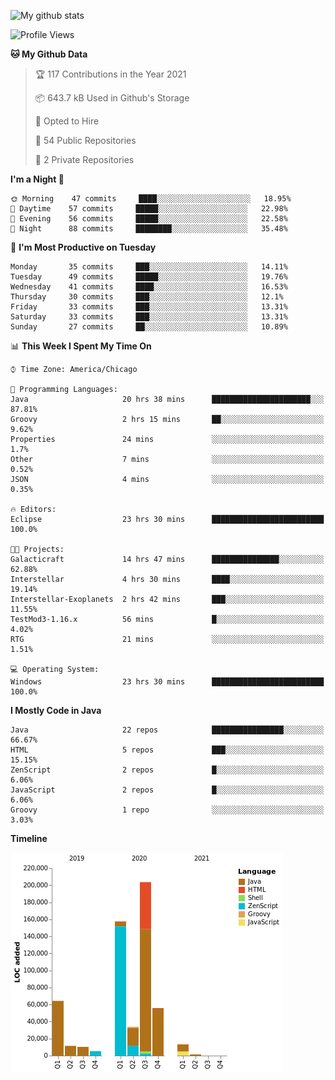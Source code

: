 ![My github stats](https://github-readme-stats.vercel.app/api?username=romvoid95&theme=gruvbox&include_all_commits=true&show_icons=true")

<!--START_SECTION:waka-->
![Profile Views](http://img.shields.io/badge/Profile%20Views-0-blue)

**🐱 My Github Data** 

> 🏆 117 Contributions in the Year 2021
 > 
> 📦 643.7 kB Used in Github's Storage 
 > 
> 💼 Opted to Hire
 > 
> 📜 54 Public Repositories 
 > 
> 🔑 2 Private Repositories  
 > 
**I'm a Night 🦉** 

```text
🌞 Morning    47 commits     ████░░░░░░░░░░░░░░░░░░░░░   18.95% 
🌆 Daytime    57 commits     █████░░░░░░░░░░░░░░░░░░░░   22.98% 
🌃 Evening    56 commits     █████░░░░░░░░░░░░░░░░░░░░   22.58% 
🌙 Night      88 commits     ████████░░░░░░░░░░░░░░░░░   35.48%

```
📅 **I'm Most Productive on Tuesday** 

```text
Monday       35 commits     ███░░░░░░░░░░░░░░░░░░░░░░   14.11% 
Tuesday      49 commits     █████░░░░░░░░░░░░░░░░░░░░   19.76% 
Wednesday    41 commits     ████░░░░░░░░░░░░░░░░░░░░░   16.53% 
Thursday     30 commits     ███░░░░░░░░░░░░░░░░░░░░░░   12.1% 
Friday       33 commits     ███░░░░░░░░░░░░░░░░░░░░░░   13.31% 
Saturday     33 commits     ███░░░░░░░░░░░░░░░░░░░░░░   13.31% 
Sunday       27 commits     ██░░░░░░░░░░░░░░░░░░░░░░░   10.89%

```


📊 **This Week I Spent My Time On** 

```text
⌚︎ Time Zone: America/Chicago

💬 Programming Languages: 
Java                     20 hrs 38 mins      ██████████████████████░░░   87.81% 
Groovy                   2 hrs 15 mins       ██░░░░░░░░░░░░░░░░░░░░░░░   9.62% 
Properties               24 mins             ░░░░░░░░░░░░░░░░░░░░░░░░░   1.7% 
Other                    7 mins              ░░░░░░░░░░░░░░░░░░░░░░░░░   0.52% 
JSON                     4 mins              ░░░░░░░░░░░░░░░░░░░░░░░░░   0.35%

🔥 Editors: 
Eclipse                  23 hrs 30 mins      █████████████████████████   100.0%

🐱‍💻 Projects: 
Galacticraft             14 hrs 47 mins      ███████████████░░░░░░░░░░   62.88% 
Interstellar             4 hrs 30 mins       ████░░░░░░░░░░░░░░░░░░░░░   19.14% 
Interstellar-Exoplanets  2 hrs 42 mins       ███░░░░░░░░░░░░░░░░░░░░░░   11.55% 
TestMod3-1.16.x          56 mins             █░░░░░░░░░░░░░░░░░░░░░░░░   4.02% 
RTG                      21 mins             ░░░░░░░░░░░░░░░░░░░░░░░░░   1.51%

💻 Operating System: 
Windows                  23 hrs 30 mins      █████████████████████████   100.0%

```

**I Mostly Code in Java** 

```text
Java                     22 repos            ████████████████░░░░░░░░░   66.67% 
HTML                     5 repos             ███░░░░░░░░░░░░░░░░░░░░░░   15.15% 
ZenScript                2 repos             █░░░░░░░░░░░░░░░░░░░░░░░░   6.06% 
JavaScript               2 repos             █░░░░░░░░░░░░░░░░░░░░░░░░   6.06% 
Groovy                   1 repo              ░░░░░░░░░░░░░░░░░░░░░░░░░   3.03%

```


**Timeline**

![Chart not found](https://raw.githubusercontent.com/ROMVoid95/ROMVoid95/master/charts/bar_graph.png) 


<!--END_SECTION:waka-->
